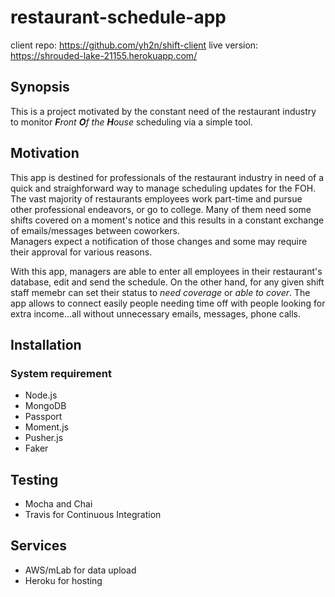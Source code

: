 # restaurant-schedule-app

client repo: https://github.com/yh2n/shift-client
live version: https://shrouded-lake-21155.herokuapp.com/

## Synopsis

This is a project motivated by the constant need of the restaurant industry to monitor _**F**ront **O**f the **H**ouse_ scheduling via a simple tool.

## Motivation

This app is destined for professionals of the restaurant industry in need of a quick and straighforward way to manage
scheduling updates for the FOH. The vast majority of restaurants employees work part-time and pursue other professional endeavors,
or go to college. Many of them need some shifts covered on a moment's notice and this results in a constant exchange of emails/messages
between coworkers. <br>Managers expect a notification of those changes and some may require their approval for various reasons.

With this app, managers are able to enter all employees in their restaurant's database, edit and send the schedule. On the other hand, for any given shift
staff memebr can set their status to _need coverage_ or _able to cover_. The app allows to connect easily people needing time off with people
looking for extra income...all without unnecessary emails, messages, phone calls.

## Installation

### System requirement

-   Node.js
-   MongoDB
-   Passport
-   Moment.js
-   Pusher.js
-   Faker

## Testing

-   Mocha and Chai
-   Travis for Continuous Integration

## Services

-   AWS/mLab for data upload
-   Heroku for hosting
